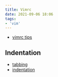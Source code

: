 ```yaml
---
title: Vimrc
date: 2021-09-06 18:06
tags:
- 'vim'
---
```


* [vimrc tips](https://www.reddit.com/r/vim/wiki/vimrctips)

## Indentation

* [tabbing](https://www.reddit.com/r/vim/wiki/tabstop)
* [indentation](https://vim.fandom.com/wiki/Indenting_source_code)
